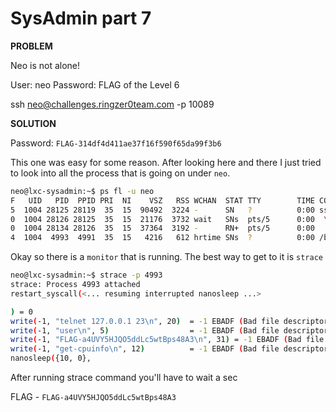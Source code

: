 # SysAdmin part 7

__PROBLEM__

Neo is not alone!

User: neo
Password: FLAG of the Level 6

ssh neo@challenges.ringzer0team.com -p 10089

__SOLUTION__

Password: `FLAG-314df4d411ae37f16f590f65da99f3b6`

This one was easy for some reason. After looking here and there I just tried to look into all the process that is going on under `neo`.

```bash
neo@lxc-sysadmin:~$ ps fl -u neo
F   UID   PID  PPID PRI  NI    VSZ   RSS WCHAN  STAT TTY        TIME COMMAND
5  1004 28125 28119  35  15  90492  3224 -      SN   ?          0:00 sshd: neo@pts/5
0  1004 28126 28125  35  15  21176  3732 wait   SNs  pts/5      0:00  \_ -bash
0  1004 28134 28126  35  15  37364  3192 -      RN+  pts/5      0:00      \_ ps fl -u neo
4  1004  4993  4991  35  15   4216   612 hrtime SNs  ?          0:00 /bin/monitor
```
Okay so there is a `monitor` that is running. The best way to get to it is `strace`

```bash
neo@lxc-sysadmin:~$ strace -p 4993
strace: Process 4993 attached
restart_syscall(<... resuming interrupted nanosleep ...>

) = 0
write(-1, "telnet 127.0.0.1 23\n", 20)  = -1 EBADF (Bad file descriptor)
write(-1, "user\n", 5)                  = -1 EBADF (Bad file descriptor)
write(-1, "FLAG-a4UVY5HJQO5ddLc5wtBps48A3\n", 31) = -1 EBADF (Bad file descriptor)
write(-1, "get-cpuinfo\n", 12)          = -1 EBADF (Bad file descriptor)
nanosleep({10, 0},
```

After running strace command you'll have to wait a sec

FLAG - `FLAG-a4UVY5HJQO5ddLc5wtBps48A3`
